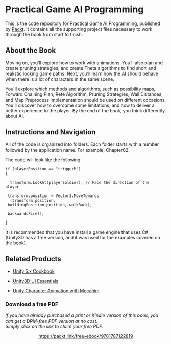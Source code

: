# Practical Game AI Programming
This is the code repository for [Practical Game AI Programming](https://www.packtpub.com/game-development/practical-game-ai-programming?utm_source=GitHub), published by [Packt](https://www.packtpub.com/?utm_source=github). It contains all the supporting project files necessary to work through the book from start to finish.
## About the Book
Moving on, you’ll explore how to work with animations. You’ll also plan and create pruning strategies, and create Theta algorithms to find short and realistic looking game paths. Next, you’ll learn how the AI should behave when there is a lot of characters in the same scene.

You'll explore which methods and algorithms, such as possibility maps, Forward Chaining Plan, Rete Algorithm, Pruning Strategies, Wall Distances, and Map Preprocess Implementation should be used on different occasions. You’ll discover how to overcome some limitations, and how to deliver a better experience to the player. By the end of the book, you think differently about AI.
## Instructions and Navigation
All of the code is organized into folders. Each folder starts with a number followed by the application name. For example, Chapter02.



The code will look like the following:
```
if (playerPosition == "triggerM") 
{ 

  transform.LookAt(playerSoldier); // Face the direction of the   player
 
 transform.position = Vector3.MoveTowards
  (transform.position, 
 buildingPosition.position, walkBack);
 
 backwardsFire();
 
} 
```

It is recommended that you have install a game engine that uses C# (Unity3D has a free version, and it was used for the examples covered on the book).

## Related Products
* [Unity 5.x Cookbook](https://www.packtpub.com/game-development/unity-5x-cookbook?utm_source=GitHub)

* [Unity3D UI Essentials](https://www.packtpub.com/game-development/unity3d-ui-essentials?utm_source=GitHub)

* [Unity Character Animation with Mecanim](https://www.packtpub.com/game-development/unity-character-animation-mecanim?utm_source=GitHub)

### Download a free PDF

 <i>If you have already purchased a print or Kindle version of this book, you can get a DRM-free PDF version at no cost.<br>Simply click on the link to claim your free PDF.</i>
<p align="center"> <a href="https://packt.link/free-ebook/9781787122819">https://packt.link/free-ebook/9781787122819 </a> </p>